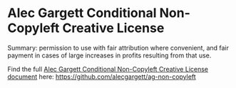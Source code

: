 # Alec Gargett Conditional Non-Copyleft Creative License

Summary: permission to use with fair attribution where convenient, and fair payment in cases of large increases in profits resulting from that use.

Find the full [Alec Gargett Conditional Non-Copyleft Creative License document](https://github.com/alecgargett/ag-non-copyleft) here: https://github.com/alecgargett/ag-non-copyleft
